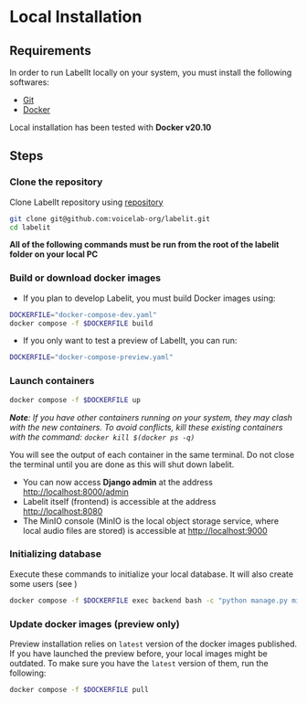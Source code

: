 # Local Installation

## Requirements

In order to run LabelIt locally on your system, you must install the following softwares:

- [Git](https://git-scm.com/downloads)
- [Docker](https://docs.docker.com/get-docker/)

Local installation has been tested with **Docker v20.10**

## Steps

### Clone the repository

Clone LabelIt repository using [repository](https://github.com/voicelab-org/labelit)

```bash
git clone git@github.com:voicelab-org/labelit.git
cd labelit
```

**All of the following commands must be run from the root of the labelit folder on your local PC**

### Build or download docker images

- If you plan to develop Labelit, you must build Docker images using:

``` bash 
DOCKERFILE="docker-compose-dev.yaml"
docker compose -f $DOCKERFILE build
```

- If you only want to test a preview of LabelIt, you can run:

``` bash
DOCKERFILE="docker-compose-preview.yaml"
```

### Launch containers

```bash 
docker compose -f $DOCKERFILE up
```

_**Note**: If you have other containers running on your system, they may clash with the new containers. To avoid conflicts, kill these existing containers with the command: `docker kill $(docker ps -q)`_

You will see the output of each container in the same terminal. Do not close the terminal until you are done as this will shut down labelit.

- You can now access **Django admin** at the address [http://localhost:8000/admin](http://localhost:8000/admin)
- Labelit itself (frontend) is accessible at the address [http://localhost:8080](http://localhost:8080)
- The MinIO console (MinIO is the local object storage service, where local audio files are stored) is accessible at [http://localhost:9000](http://localhost:9000)

### Initializing database

Execute these commands to initialize your local database. It will also create some users (see )

```bash
docker compose -f $DOCKERFILE exec backend bash -c "python manage.py migrate && python manage.py create_initial_users_if_do_not_exist"
```

### Update docker images (preview only)

Preview installation relies on `latest` version of the docker images published. If you have launched the preview before, your local images might be outdated. To make sure you have the `latest` version of them, run the following:

```bash
docker compose -f $DOCKERFILE pull
```
